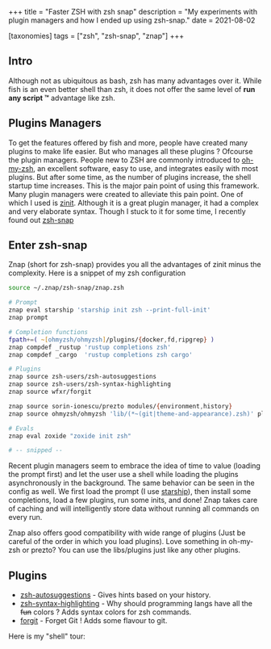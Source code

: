 +++
title = "Faster ZSH with zsh snap"
description = "My experiments with plugin managers and how I ended up using zsh-snap."
date = 2021-08-02

[taxonomies]
tags = ["zsh", "zsh-snap", "znap"]
+++

## Intro
Although not as ubiquitous as bash, zsh has many advantages over it. While fish is an even better shell than zsh, it does not offer the same level of **run any script &trade;** advantage like zsh.

## Plugins Managers
To get the features offered by fish and more, people have created many plugins to make life easier. But who manages all these plugins ? Ofcourse the plugin managers. People new to ZSH are commonly introduced to [oh-my-zsh](https://ohmyz.sh/), an excellent software, easy to use, and integrates easily with most plugins. But after some time, as the number of plugins increase, the shell startup time increases. This is the major pain point of using this framework. Many plugin managers were created to alleviate this pain point. One of which I used is [zinit](https://zdharma.github.io/zinit/wiki/). Although it is a great plugin manager, it had a complex and very elaborate syntax. Though I stuck to it for some time, I recently found out [zsh-snap](https://github.com/marlonrichert/zsh-snap)

## Enter zsh-snap
Znap (short for zsh-snap) provides you all the advantages of zinit minus the complexity. Here is a snippet of my zsh configuration
```zsh
source ~/.znap/zsh-snap/znap.zsh

# Prompt
znap eval starship 'starship init zsh --print-full-init'
znap prompt

# Completion functions
fpath+=( ~[ohmyzsh/ohmyzsh]/plugins/{docker,fd,ripgrep} )
znap compdef _rustup 'rustup completions zsh'
znap compdef _cargo  'rustup completions zsh cargo'

# Plugins
znap source zsh-users/zsh-autosuggestions
znap source zsh-users/zsh-syntax-highlighting
znap source wfxr/forgit

znap source sorin-ionescu/prezto modules/{environment,history}
znap source ohmyzsh/ohmyzsh 'lib/(*~(git|theme-and-appearance).zsh)' plugins/{git}

# Evals
znap eval zoxide "zoxide init zsh"

# -- snipped --
```

Recent plugin managers seem to embrace the idea of time to value (loading the prompt first) and let the user use a shell while loading the plugins asynchronously in the background. The same behavior can be seen in the config as well. We first load the prompt (I use [starship](https://starship.rs/)), then install some completions, load a few plugins, run some inits, and done! Znap takes care of caching and will intelligently store data without running all commands on every run.

Znap also offers good compatibility with wide range of plugins (Just be careful of the order in which you load plugins). Love something in oh-my-zsh or prezto? You can use the libs/plugins just like any other plugins.

## Plugins
* [zsh-autosuggestions](https://github.com/zsh-users/zsh-autosuggestions) - Gives hints based on your history.
* [zsh-syntax-highlighting](https://github.com/zsh-users/zsh-syntax-highlighting) - Why should programming langs have all the ~~fun~~ colors ? Adds syntax colors for zsh commands.
* [forgit](https://github.com/wfxr/forgit) - Forget Git ! Adds some flavour to git.

Here is my "shell" tour:
<script id="asciicast-428370" src="https://asciinema.org/a/428370.js" async></script>
